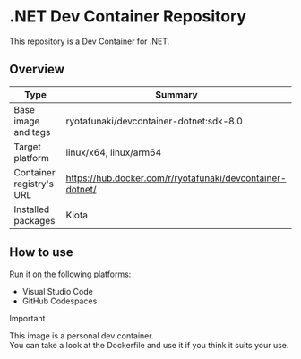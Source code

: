 # .NET Dev Container Repository

This repository is a Dev Container for .NET.

## Overview

| Type | Summary |
| --- | --- |
| Base image and tags | ryotafunaki/devcontainer-dotnet:sdk-8.0 |
| Target platform | linux/x64, linux/arm64 |
| Container registry's URL | https://hub.docker.com/r/ryotafunaki/devcontainer-dotnet/ |
| Installed packages | Kiota |

## How to use

Run it on the following platforms:
- Visual Studio Code
- GitHub Codespaces

> [!IMPORTANT]  
> This image is a personal dev container.  
> You can take a look at the Dockerfile and use it if you think it suits your use.
